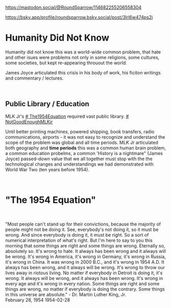
https://mastodon.social/@RoundSparrow/114682255206558304

https://bsky.app/profile/roundsparrow.bsky.social/post/3lrl6w474ps2j

# Humanity Did Not Know 

Humanity did not know this was a world-wide common problem, that hate and other isues were problems not only in some religions, some cultures, some societies, but kept re-appearing throuout the world.

James Joyce articulated this crisis in his body of work, his ficiton writings and commentary / lectures.

&nbsp;

## Public Library / Education

MLK Jr's [# The1954Equation](https://mastodon.social/tags/The1954Equation) required vast public library. [# NotGoodEnoughMLKjr](https://mastodon.social/tags/NotGoodEnoughMLKjr)

Until better printing machines, powered shipping, book transfers, radio communications, airports - it was not easy to recognize and understand the scope of the problem was global and all time periods. MLK Jr articulated both geography and **time periods** this was a common human brain problem, a common education probelms, a common 'History is a nightmare" (James Joyce) passed-down value that we all together must stop with the the technological changes and understandings we had demonstrated with World War Two (ten years before 1954).

&nbsp;

# "The 1954 Equation"

&nbsp;

"Most people can't stand up for their convictions, because the majority of people might not be doing it. See, everybody's not doing it, so it must be wrong. And since everybody is doing it, it must be right. So a sort of numerical interpretation of what's right. But I'm here to say to you this morning that some things are right and some things are wrong. Eternally so, absolutely so. It's wrong to hate. It always has been wrong and it always will be wrong. It's wrong in America, it's wrong in Germany, it's wrong in Russia, it's wrong in China. It was wrong in 2000 B.C., and it's wrong in 1954 A.D. It always has been wrong, and it always will be wrong. It's wrong to throw our lives away in riotous living. No matter if everybody in Detroit is doing it, it's wrong. It always will be wrong, and it always has been wrong. It's wrong in every age and it's wrong in every nation. Some things are right and some things are wrong, no matter if everybody is doing the contrary. Some things in this universe are absolute." - Dr. Martin Luther King, Jr.  
February 28, 1954 1954-02-28


